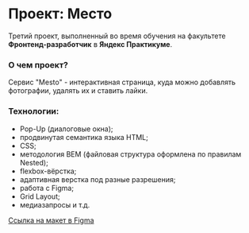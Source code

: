 # Проект: Место

Третий проект,  выполненный во время обучения на факультете __Фронтенд-разработчик__ в __Яндекс Практикуме__.

### О чем проект?
Сервис "Mesto" - интерактивная страница, куда можно добавлять фотографии, удалять их и ставить лайки.

### Технологии:
* Pop-Up (диалоговые окна);
* продвинутая семантика языка HTML;
* CSS;
* методология BEM (файловая структура оформлена по правилам Nested);
* flexbox-вёрстка;
* адаптивная верстка под разные разрешения;
* работа с Figma;
* Grid Layout;
* медиазапросы и т.д.

[Ссылка на макет в Figma](https://www.figma.com/file/2cn9N9jSkmxD84oJik7xL7/JavaScript.-Sprint-4?node-id=0%3A1)